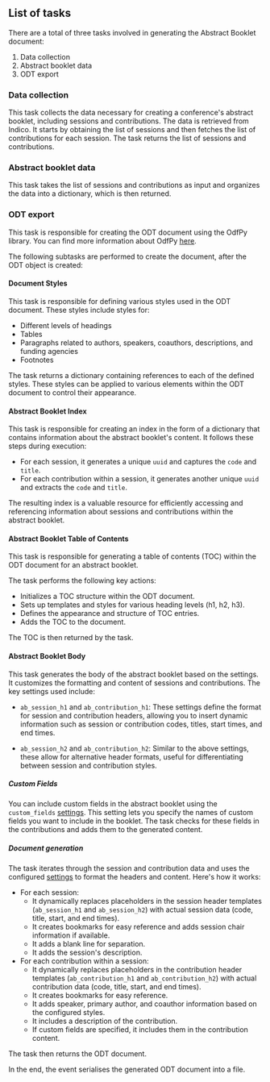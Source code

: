 ## List of tasks

There are a total of three tasks involved in generating the Abstract Booklet document:

1. Data collection
2. Abstract booklet data
3. ODT export

### Data collection

This task collects the data necessary for creating a conference's abstract booklet, including sessions and contributions. The data is retrieved from Indico. It starts by obtaining the list of sessions and then fetches the list of contributions for each session. The task returns the list of sessions and contributions.

### Abstract booklet data

This task takes the list of sessions and contributions as input and organizes the data into a dictionary, which is then returned.

### ODT export

This task is responsible for creating the ODT document using the OdfPy library. You can find more information about OdfPy [here](https://github.com/eea/odfpy).

The following subtasks are performed to create the document, after the ODT object is created:

#### Document Styles

This task is responsible for defining various styles used in the ODT document. These styles include styles for:

- Different levels of headings
- Tables
- Paragraphs related to authors, speakers, coauthors, descriptions, and funding agencies
- Footnotes

The task returns a dictionary containing references to each of the defined styles. These styles can be applied to various elements within the ODT document to control their appearance.

#### Abstract Booklet Index

This task is responsible for creating an index in the form of a dictionary that contains information about the abstract booklet's content. It follows these steps during execution:

- For each session, it generates a unique `uuid` and captures the `code` and `title`.
- For each contribution within a session, it generates another unique `uuid` and extracts the `code` and `title`.

The resulting index is a valuable resource for efficiently accessing and referencing information about sessions and contributions within the abstract booklet.

#### Abstract Booklet Table of Contents

This task is responsible for generating a table of contents (TOC) within the ODT document for an abstract booklet.

The task performs the following key actions:

- Initializes a TOC structure within the ODT document.
- Sets up templates and styles for various heading levels (h1, h2, h3).
- Defines the appearance and structure of TOC entries.
- Adds the TOC to the document.

The TOC is then returned by the task.

#### Abstract Booklet Body

This task generates the body of the abstract booklet based on the settings. It customizes the formatting and content of sessions and contributions. The key settings used include:

- `ab_session_h1` and `ab_contribution_h1`: These settings define the format for session and contribution headers, allowing you to insert dynamic information such as session or contribution codes, titles, start times, and end times.

- `ab_session_h2` and `ab_contribution_h2`: Similar to the above settings, these allow for alternative header formats, useful for differentiating between session and contribution styles.

##### Custom Fields

You can include custom fields in the abstract booklet using the `custom_fields` [settings](https://purr-docs.jacow.org/Functionalities/abstractBooklet/#custom-fields). This setting lets you specify the names of custom fields you want to include in the booklet. The task checks for these fields in the contributions and adds them to the generated content.

##### Document generation

The task iterates through the session and contribution data and uses the configured [settings](https://purr-docs.jacow.org/Functionalities/abstractBooklet/#settings) to format the headers and content. Here's how it works:

- For each session:
    - It dynamically replaces placeholders in the session header templates (`ab_session_h1` and `ab_session_h2`) with actual session data (code, title, start, and end times).
    - It creates bookmarks for easy reference and adds session chair information if available.
    - It adds a blank line for separation.
    - It adds the session's description.
- For each contribution within a session:
    - It dynamically replaces placeholders in the contribution header templates (`ab_contribution_h1` and `ab_contribution_h2`) with actual contribution data (code, title, start, and end times).
    - It creates bookmarks for easy reference.
    - It adds speaker, primary author, and coauthor information based on the configured styles.
    - It includes a description of the contribution.
    - If custom fields are specified, it includes them in the contribution content.

The task then returns the ODT document.

In the end, the event serialises the generated ODT document into a file.
